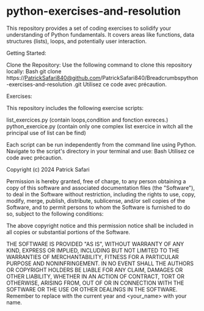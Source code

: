 # python-exercises-and-resolution

This repository provides a set of coding exercises to solidify your understanding of Python fundamentals. It covers areas like functions, data structures (lists), loops, and potentially user interaction.

Getting Started:

Clone the Repository: Use the following command to clone this repository locally:
Bash
git clone https://PatrickSafari840@github.com/PatrickSafari840/Breadcrumbspython-exercises-and-resolution
.git
Utilisez ce code avec précaution.

Exercises:

This repository includes the following exercise scripts:

list_exercices.py (contain loops,condition and fonction exreces.)
python_exercice.py (contain only one complex list exercice in witch all the principal use of list can be find)

 
Each script can be run independently from the command line using Python. Navigate to the script's directory in your terminal and use:
Bash
Utilisez ce code avec précaution.

Copyright (c) 2024 Patrick Safari

Permission is hereby granted, free of charge, to any person obtaining a copy
of this software and associated documentation files (the "Software"), to deal
in the Software without restriction, including the rights to use, copy, modify,
merge, publish, distribute, sublicense, and/or sell copies of the Software, and
to permit persons to whom the Software is furnished to do so, subject to the
following conditions:

The above copyright notice and this permission notice shall be included in all
copies or substantial portions of the Software.


THE SOFTWARE IS PROVIDED "AS IS", WITHOUT WARRANTY OF ANY KIND, EXPRESS OR
IMPLIED, INCLUDING BUT NOT LIMITED TO THE WARRANTIES OF MERCHANTABILITY, FITNESS
FOR A PARTICULAR PURPOSE AND NONINFRINGEMENT. IN NO EVENT SHALL THE AUTHORS OR
COPYRIGHT HOLDERS BE LIABLE FOR ANY CLAIM, DAMAGES OR OTHER LIABILITY, WHETHER
IN AN ACTION OF CONTRACT, TORT OR OTHERWISE, ARISING FROM, OUT OF OR IN CONNECTION
WITH THE SOFTWARE OR THE USE OR OTHER DEALINGS IN THE SOFTWARE.
Remember to replace <year> with the current year and <your_name> with your name.
